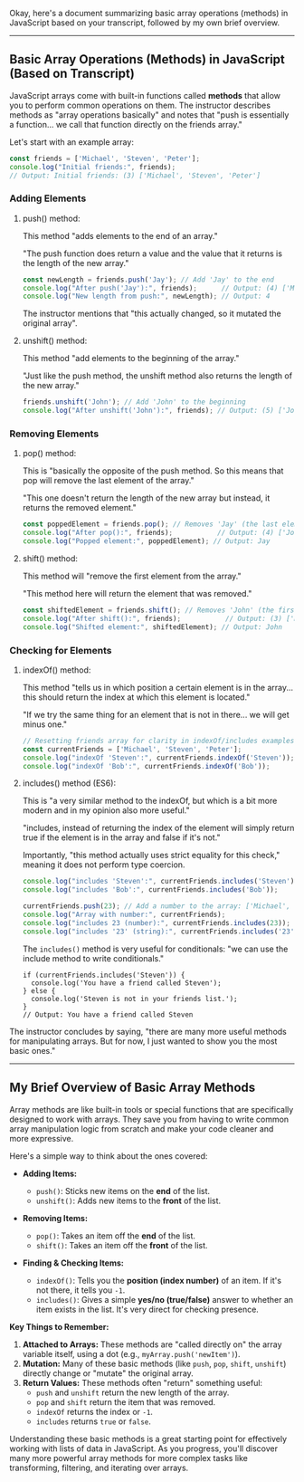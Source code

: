 Okay, here's a document summarizing basic array operations (methods) in JavaScript based on your transcript, followed by my own brief overview.

---

## Basic Array Operations (Methods) in JavaScript (Based on Transcript)

JavaScript arrays come with built-in functions called **methods** that allow you to perform common operations on them. The instructor describes methods as "array operations basically" and notes that "push is essentially a function... we call that function directly on the friends array."

Let's start with an example array:



```JavaScript
const friends = ['Michael', 'Steven', 'Peter'];
console.log("Initial friends:", friends);
// Output: Initial friends: (3) ['Michael', 'Steven', 'Peter']
```

### Adding Elements

1. push() method:
    
    This method "adds elements to the end of an array."
    
    "The push function does return a value and the value that it returns is the length of the new array."
    
    
    
    ```JavaScript
    const newLength = friends.push('Jay'); // Add 'Jay' to the end
    console.log("After push('Jay'):", friends);      // Output: (4) ['Michael', 'Steven', 'Peter', 'Jay']
    console.log("New length from push:", newLength); // Output: 4
    ```
    
    The instructor mentions that "this actually changed, so it mutated the original array".
    
2. unshift() method:
    
    This method "add elements to the beginning of the array."
    
    "Just like the push method, the unshift method also returns the length of the new array."
    
    
    
    ```JavaScript
    friends.unshift('John'); // Add 'John' to the beginning
    console.log("After unshift('John'):", friends); // Output: (5) ['John', 'Michael', 'Steven', 'Peter', 'Jay']
    ```
    

### Removing Elements

1. pop() method:
    
    This is "basically the opposite of the push method. So this means that pop will remove the last element of the array."
    
    "This one doesn't return the length of the new array but instead, it returns the removed element."
    
    
    
    ```JavaScript
    const poppedElement = friends.pop(); // Removes 'Jay' (the last element)
    console.log("After pop():", friends);           // Output: (4) ['John', 'Michael', 'Steven', 'Peter']
    console.log("Popped element:", poppedElement); // Output: Jay
    ```
    
2. shift() method:
    
    This method will "remove the first element from the array."
    
    "This method here will return the element that was removed."
    
    
    
    ```JavaScript
    const shiftedElement = friends.shift(); // Removes 'John' (the first element)
    console.log("After shift():", friends);           // Output: (3) ['Michael', 'Steven', 'Peter']
    console.log("Shifted element:", shiftedElement); // Output: John
    ```
    

### Checking for Elements

1. indexOf() method:
    
    This method "tells us in which position a certain element is in the array... this should return the index at which this element is located."
    
    "If we try the same thing for an element that is not in there... we will get minus one."
    
    
    
    ```JavaScript
    // Resetting friends array for clarity in indexOf/includes examples
    const currentFriends = ['Michael', 'Steven', 'Peter'];
    console.log("indexOf 'Steven':", currentFriends.indexOf('Steven')); // Output: 1
    console.log("indexOf 'Bob':", currentFriends.indexOf('Bob'));       // Output: -1
    ```
    
2. includes() method (ES6):
    
    This is "a very similar method to the indexOf, but which is a bit more modern and in my opinion also more useful."
    
    "includes, instead of returning the index of the element will simply return true if the element is in the array and false if it's not."
    
    Importantly, "this method actually uses strict equality for this check," meaning it does not perform type coercion.
    
    
    
    ```JavaScript
    console.log("includes 'Steven':", currentFriends.includes('Steven')); // Output: true
    console.log("includes 'Bob':", currentFriends.includes('Bob'));       // Output: false
    
    currentFriends.push(23); // Add a number to the array: ['Michael', 'Steven', 'Peter', 23]
    console.log("Array with number:", currentFriends);
    console.log("includes 23 (number):", currentFriends.includes(23));       // Output: true
    console.log("includes '23' (string):", currentFriends.includes('23')); // Output: false (due to strict equality)
    ```
    
    The `includes()` method is very useful for conditionals: "we can use the include method to write conditionals."
    
    
    
    ```JavaScrip
    if (currentFriends.includes('Steven')) {
      console.log('You have a friend called Steven');
    } else {
      console.log('Steven is not in your friends list.');
    }
    // Output: You have a friend called Steven
    ```
    

The instructor concludes by saying, "there are many more useful methods for manipulating arrays. But for now, I just wanted to show you the most basic ones."

---

## My Brief Overview of Basic Array Methods

Array methods are like built-in tools or special functions that are specifically designed to work with arrays. They save you from having to write common array manipulation logic from scratch and make your code cleaner and more expressive.

Here's a simple way to think about the ones covered:

- **Adding Items:**
    
    - `push()`: Sticks new items on the **end** of the list.
    - `unshift()`: Adds new items to the **front** of the list.
- **Removing Items:**
    
    - `pop()`: Takes an item off the **end** of the list.
    - `shift()`: Takes an item off the **front** of the list.
- **Finding & Checking Items:**
    
    - `indexOf()`: Tells you the **position (index number)** of an item. If it's not there, it tells you `-1`.
    - `includes()`: Gives a simple **yes/no (true/false)** answer to whether an item exists in the list. It's very direct for checking presence.

**Key Things to Remember:**

1. **Attached to Arrays:** These methods are "called directly on" the array variable itself, using a dot (e.g., `myArray.push('newItem')`).
2. **Mutation:** Many of these basic methods (like `push`, `pop`, `shift`, `unshift`) directly change or "mutate" the original array.
3. **Return Values:** These methods often "return" something useful:
    - `push` and `unshift` return the new length of the array.
    - `pop` and `shift` return the item that was removed.
    - `indexOf` returns the index or `-1`.
    - `includes` returns `true` or `false`.

Understanding these basic methods is a great starting point for effectively working with lists of data in JavaScript. As you progress, you'll discover many more powerful array methods for more complex tasks like transforming, filtering, and iterating over arrays.